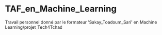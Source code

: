 # TAF_en_Machine_Learning
Travail personnel donné par le formateur 'Sakay_Toadoum_Sari' en Machine Learning/projet_Tech4Tchad
